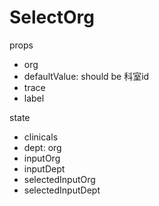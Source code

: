 # SelectOrg

props

 - org
 - defaultValue: should be 科室id
 - trace
 - label

state

 - clinicals
 - dept: org
 - inputOrg
 - inputDept
 - selectedInputOrg
 - selectedInputDept

<!--stackedit_data:
eyJoaXN0b3J5IjpbLTQ3MjM3NjI2Ml19
-->